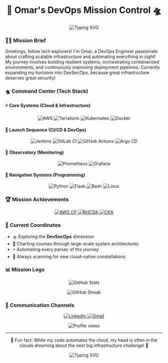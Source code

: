 <h1 align="center">🚀 Omar's DevOps Mission Control 🛸</h1>
<p align="center">
  <img src="https://readme-typing-svg.herokuapp.com?font=Fira+Code&size=24&duration=3000&pause=1000&color=A020F0&center=true&vCenter=true&width=600&lines="DevOps+Engineer+%7C+Automation+Ambassador⚡;Marching+towards+DevSecOps+🚀🔐;Forever+curious,+endlessly+evolving♾️" alt="Typing SVG" />
</p>


### 🧑‍🚀 Mission Brief
Greetings, fellow tech explorers! I'm Omar, a DevOps Engineer passionate about crafting scalable infrastructure and automating everything in sight! My journey involves building resilient systems, orchestrating containerized environments, and continuously improving deployment pipelines. Currently expanding my horizons into DevSecOps, because great infrastructure deserves great security!

### 🛸 Command Center (Tech Stack)

#### ⚡ Core Systems (Cloud & Infrastructure)
<p align="center">
  <img src="https://img.shields.io/badge/AWS-%23FF9900.svg?style=for-the-badge&logo=amazon-aws&logoColor=white" alt="AWS"/>
  <img src="https://img.shields.io/badge/terraform-%235835CC.svg?style=for-the-badge&logo=terraform&logoColor=white" alt="Terraform"/>
  <img src="https://img.shields.io/badge/kubernetes-%23326ce5.svg?style=for-the-badge&logo=kubernetes&logoColor=white" alt="Kubernetes"/>
  <img src="https://img.shields.io/badge/docker-%230db7ed.svg?style=for-the-badge&logo=docker&logoColor=white" alt="Docker"/>
</p>

#### 🚀 Launch Sequence (CI/CD & DevOps)
<p align="center">
  <img src="https://img.shields.io/badge/jenkins-%232C5263.svg?style=for-the-badge&logo=jenkins&logoColor=white" alt="Jenkins"/>
  <img src="https://img.shields.io/badge/gitlab%20ci-%23181717.svg?style=for-the-badge&logo=gitlab&logoColor=white" alt="GitLab CI"/>
  <img src="https://img.shields.io/badge/github%20actions-%232671E5.svg?style=for-the-badge&logo=githubactions&logoColor=white" alt="GitHub Actions"/>
  <img src="https://img.shields.io/badge/argo%20cd-%23EF7B4D.svg?style=for-the-badge&logo=argo&logoColor=white" alt="Argo CD"/>
</p>

#### 🔭 Observatory (Monitoring)
<p align="center">
  <img src="https://img.shields.io/badge/prometheus-%23E6522C.svg?style=for-the-badge&logo=prometheus&logoColor=white" alt="Prometheus"/>
  <img src="https://img.shields.io/badge/grafana-%23F46800.svg?style=for-the-badge&logo=grafana&logoColor=white" alt="Grafana"/>
</p>

#### 💫 Navigation Systems (Programming)
<p align="center">
  <img src="https://img.shields.io/badge/python-%233776AB.svg?style=for-the-badge&logo=python&logoColor=white" alt="Python"/>
  <img src="https://img.shields.io/badge/flask-%23000.svg?style=for-the-badge&logo=flask&logoColor=white" alt="Flask"/>
  <img src="https://img.shields.io/badge/bash-%234EAA25.svg?style=for-the-badge&logo=gnu-bash&logoColor=white" alt="Bash"/>
  <img src="https://img.shields.io/badge/linux-%23FCC624.svg?style=for-the-badge&logo=linux&logoColor=black" alt="Linux"/>
</p>

### 🏆 Mission Achievements
<p align="center">
  <a href="https://www.credly.com/org/amazon-web-services/badge/aws-certified-cloud-practitioner">
    <img src="https://img.shields.io/badge/AWS%20Cloud%20Practitioner-232F3E?style=for-the-badge&logo=amazon-aws&logoColor=white" alt="AWS CP"/>
  </a>
  <a href="https://www.redhat.com/en/services/certification/rhcsa">
    <img src="https://img.shields.io/badge/RHCSA-EE0000?style=for-the-badge&logo=red-hat&logoColor=white" alt="RHCSA"/>
  </a>
  <a href="https://www.cncf.io/certification/cka/">
    <img src="https://img.shields.io/badge/CKA-326CE5?style=for-the-badge&logo=kubernetes&logoColor=white" alt="CKA"/>
  </a>
</p>

### 🎯 Current Coordinates
- 🛸 Exploring the **DevSecOps** dimension
- 🌌 Charting courses through large-scale system architectures
- ⚡ Automating every parsec of the journey
- 🌠 Always scanning for new cloud-native constellations

### 📊 Mission Logs
<p align="center">
  <img src="https://github-readme-stats.vercel.app/api?username=omar99elnemr&show_icons=true&theme=midnight-purple" alt="GitHub Stats" />
</p>

<p align="center">
  <img src="https://github-readme-streak-stats.herokuapp.com/?user=omar99elnemr&theme=midnight-purple" alt="GitHub Streak" />
</p>

### 📡 Communication Channels
<p align="center">
  <a href="https://linkedin.com/in/omar99elnemr">
    <img src="https://img.shields.io/badge/linkedin-%230077B5.svg?style=for-the-badge&logo=linkedin&logoColor=white" alt="LinkedIn"/>
  </a>
  <a href="mailto:omar99elnemr@gmail.com">
    <img src="https://img.shields.io/badge/Gmail-D14836?style=for-the-badge&logo=gmail&logoColor=white" alt="Gmail"/>
  </a>
</p>

<p align="center">
  <img src="https://komarev.com/ghpvc/?username=omar99elnemr&label=Visitors+Aboard&color=blueviolet&style=flat" alt="Profile views" />
</p>

---

<p align="center">🌌 Fun fact: While my code automates the cloud, my head is often in the clouds dreaming about the next big infrastructure challenge! 💭</p>

<p align="center">
  <img src="https://readme-typing-svg.herokuapp.com?font=Fira+Code&pause=1000&color=A020F0&center=true&vCenter=true&width=435&lines=Ready+for+the+next+mission!+👨‍🚀" alt="Typing SVG" />
</p>
